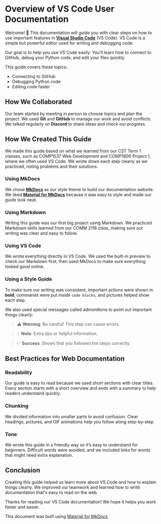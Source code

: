 # Overview of VS Code User Documentation

Welcome! 👋 This documentation will guide you with clear steps on how to use important features in [**Visual Studio Code**](https://code.visualstudio.com/) (VS Code). VS Code is a simple but powerful editor used for writing and debugging code.

Our goal is to help you use VS Code easily. You’ll learn how to connect to GitHub, debug your Python code, and edit your files quickly.

This guide covers these topics:

- Connecting to GitHub
- Debugging Python code
- Editing code faster

## How We Collaborated

Our team started by meeting in person to choose topics and plan the project. We used **Git** and **GitHub** to manage our work and avoid conflicts. We talked regularly on **Discord** to share ideas and check our progress.

## How We Created This Guide

We made this guide based on what we learned from our CST Term 1 classes, such as COMP1537 Web Development and COMP1800 Project 1, where we often used VS Code. We wrote down each step clearly as we practiced, noting problems and their solutions.

### Using MkDocs

We chose [**MkDocs**](https://www.mkdocs.org/) as our style theme to build our documentation website. We liked [**Material for MkDocs**](https://github.com/squidfunk/mkdocs-material) because it was easy to style and made our guide look neat.

### Using Markdown

Writing this guide was our first big project using Markdown. We practiced Markdown skills learned from our COMM 2116 class, making sure our writing was clear and easy to follow.

### Using VS Code

We wrote everything directly in VS Code. We used the built-in preview to check our Markdown first, then used MkDocs to make sure everything looked good online.

### Using a Style Guide

To make sure our writing was consistent, important actions were shown in **bold**, commands were put inside `code blocks`, and pictures helped show each step.

We also used special messages called admonitions to point out important things clearly:

> ⚠️ **Warning**: Be careful! This step can cause errors.

> 💡 **Note**: Extra tips or helpful information.

> ✅ **Success**: Shows that you followed the steps correctly.


## Best Practices for Web Documentation

### Readability

Our guide is easy to read because we used short sections with clear titles. Every section starts with a short overview and ends with a summary to help readers understand quickly.

### Chunking

We divided information into smaller parts to avoid confusion. Clear headings, pictures, and GIF animations help you follow along step-by-step.

### Tone

We wrote this guide in a friendly way so it’s easy to understand for beginners. Difficult words were avoided, and we included links for words that might need extra explanation.

## Conclusion

Creating this guide helped us learn more about VS Code and how to explain things clearly. We improved our teamwork and learned how to write documentation that's easy to read on the web.

Thanks for reading our VS Code documentation! We hope it helps you work faster and easier.

This document was built using [Material for MkDocs](https://github.com/squidfunk/mkdocs-material).

